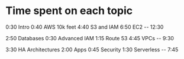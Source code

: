 # Time spent on each topic

0:30 Intro
0:40 AWS 10k feet
4:40 S3 and IAM
6:50 EC2
-- 12:30

2:50 Databases
0:30 Advanced IAM
1:15 Route 53
4:45 VPCs
-- 9:30

3:30 HA Architectures
2:00 Apps
0:45 Security
1:30 Serverless
-- 7:45
